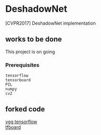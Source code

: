 # DeshadowNet
[CVPR2017] DeshadowNet implementation

##  works to be done
This project is on going

### Prerequisites
```
tensorflow
tensorboard
PIL
numpy
cv2
```

## forked code
[vgg tensorflow](https://github.com/machrisaa/tensorflow-vgg)<br />
[tfboard](https://github.com/chiphuyen/stanford-tensorflow-tutorials)<br />

